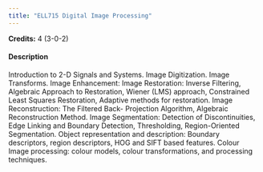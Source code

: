 ```yaml
---
title: "ELL715 Digital Image Processing"
---
```

**Credits:** 4 (3-0-2)

#### Description
Introduction to 2-D Signals and Systems. Image Digitization. Image Transforms. Image Enhancement: Image Restoration: Inverse Filtering, Algebraic Approach to Restoration, Wiener (LMS) approach, Constrained Least Squares Restoration, Adaptive methods for restoration. Image Reconstruction: The Filtered Back- Projection Algorithm, Algebraic Reconstruction Method. Image Segmentation: Detection of Discontinuities, Edge Linking and Boundary Detection, Thresholding, Region-Oriented Segmentation. Object representation and description: Boundary descriptors, region descriptors, HOG and SIFT based features. Colour Image processing: colour models, colour transformations, and processing techniques.